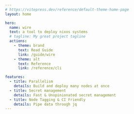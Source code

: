 ```yaml
---
# https://vitepress.dev/reference/default-theme-home-page
layout: home

hero:
  name: wire
  text: a tool to deploy nixos systems
  # tagline: My great project tagline
  actions:
    - theme: brand
      text: Read Guide
      link: /guide/wire
    - theme: alt
      text: Reference
      link: /reference/cli

features:
  - title: Parallelism
    details: Build and deploy many nodes at once
  - title: Secret management
    details: Fast & Unopinionated secret management
  - title: Node Tagging & CI Friendly
    details: Pipe data through jq
---
```

